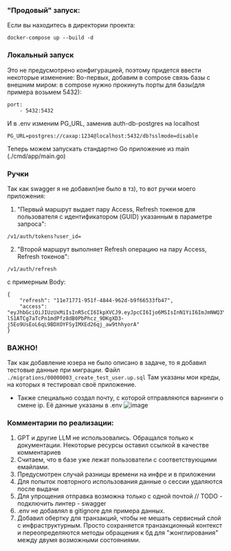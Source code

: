 ### "Продовый" запуск:
Если вы находитесь в директории проекта:
```
docker-compose up --build -d 
```

### Локальный запуск
Это не предусмотрено конфигурацией, поэтому придется ввести некоторые изменение:
Во-первых, добавим в compose связь базы с внешним миром:
в compose нужно прокинуть порты для базы(для примера возьмем 5432):
```
port:
    - 5432:5432
```

И в .env изменим PG_URL, заменив auth-db-postgres на localhost
```
PG_URL=postgres://caxap:1234@localhost:5432/db?sslmode=disable
```
Теперь можем запускать стандартно Go приложение из main (./cmd/app/main.go)


### Ручки
Так как swagger я не добавил(не было в тз), то вот ручки моего приложения:
1. "Первый маршрут выдает пару Access, Refresh токенов для пользователя с идентификатором (GUID) указанным в параметре запроса":
```
/v1/auth/tokens?user_id=
```
2. "Второй маршрут выполняет Refresh операцию на пару Access, Refresh токенов":
```
/v1/auth/refresh
```
с примерным Body:
```
{
    "refresh": "11e71771-951f-4844-962d-b9f66533fb47",
    "access": "eyJhbGciOiJIUzUxMiIsInR5cCI6IkpXVCJ9.eyJpcCI6Ijo6MSIsInN1YiI6ImJmNWQ3YmFlLWJiZjUtNDUxNC1hNTBlLWY1YTJmMzM5N2RmMSIsImV4cCI6MTc0NjM0NDY4NywiaWF0IjoxNzQ2MzQ0MDg3LCJqdGkiOiJlNDM0NDI2ZS01YTE3LTRmZmQtOWI2My04MWQ2NDgwZjZjZjgifQ.lGmpg-lS1ATCg7aTcPn1mdPfz8dB0PbPhcz_9DKgXD3-j5Eo9UsEoL6qL9BDXOYFSyIMXEd26qj_aw9thhyorA"
}
```

### ВАЖНО!
Так как добавление юзера не было описано в задаче, то я добавил тестовые данные при миграции. Файл ```./migrations/00000003_create_test_user.up.sql```
Там указаны мои креды, на которых я тестировал своё приложение.

- Также специально создал почту, с которой отправляются варнинги о смене ip. Её данные указаны в .env
  ![image](https://github.com/user-attachments/assets/dc7bcc52-db88-4550-979e-193ebc27c71a)

### Комментарии по реализации:
1. GPT и другие LLM не использовались. Обращался только к документации. Некоторые ресурсы оставил ссылкой в качестве комментариев
2. Считаем, что в базе уже лежат пользователи с соответствующими емайлами.
3. Предусмотрен случай разницы времени на инфре и в приложении
4. Для попыток повторного использования данные о сессии удаляются после выдачи
5. Для упрощения отправка возможна только с одной почтой
   // TODO - подключить линтер
        - swagger
6. .env не добавлял в gitignore для примера данных.
7. Добавил обертку для транзакций, чтобы не мешать сервисный слой с инфраструктурным. Просто сохраняется транзакционный контекст и переопределяются методы обращения к бд для "жонглирования" между двумя возможными состояниями.
